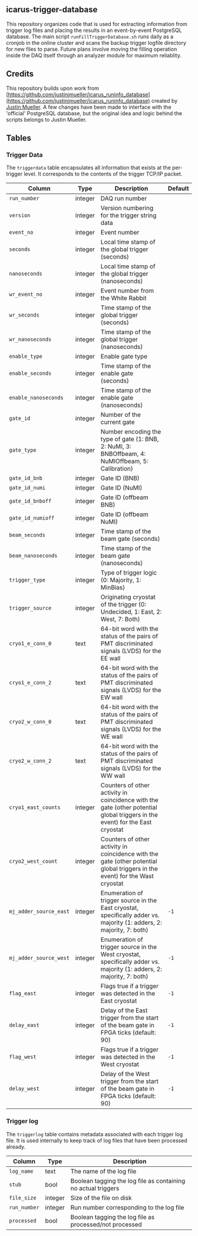 ## icarus-trigger-database
This repository organizes code that is used for extracting information from trigger log files and placing the results in an event-by-event PostgreSQL database.
The main script `runFillTriggerDatabase.sh` runs daily as a cronjob in the online cluster and scans the backup trigger logfile directory for new files to parse.
Future plans involve moving the filling operation inside the DAQ itself through an analyzer module for maximum reliablity. 

## Credits
This repository builds upon work from [https://github.com/justinjmueller/icarus_runinfo_database](https://github.com/justinjmueller/icarus_runinfo_database) created by [Justin Mueller](https://github.com/justinjmueller).
A few changes have been made to interface with the 'official' PostgreSQL database, but the original idea and logic behind the scripts belongs to Justin Mueller.

## Tables
### Trigger Data
The `triggerdata` table encapsulates all information that exists at the per-trigger level. It corresponds to the contents of the trigger TCP/IP packet.

| Column  | Type | Description | Default |
| --------| ---- | ----------- | ------- |
|`run_number`        | integer | DAQ run number ||
|`version`           | integer | Version numbering for the trigger string data ||
|`event_no`          | integer | Event number ||
|`seconds`           | integer | Local time stamp of the global trigger (seconds) ||
|`nanoseconds`       | integer | Local time stamp of the global trigger (nanoseconds) ||
|`wr_event_no`       | integer | Event number from the White Rabbit ||
|`wr_seconds`        | integer | Time stamp of the global trigger (seconds) ||
|`wr_nanoseconds`    | integer | Time stamp of the global trigger (nanoseconds) ||
|`enable_type`       | integer | Enable gate type ||
|`enable_seconds`    | integer | Time stamp of the enable gate (seconds) ||
|`enable_nanoseconds`| integer | Time stamp of the enable gate (nanoseconds) ||
|`gate_id`           | integer | Number of the current gate ||
|`gate_type`         | integer | Number encoding the type of gate (1: BNB, 2: NuMI, 3: BNBOffbeam, 4: NuMIOffbeam, 5: Calibration)||
|`gate_id_bnb`       | integer | Gate ID (BNB) ||
|`gate_id_numi`      | integer | Gate ID (NuMI) ||
|`gate_id_bnboff`    | integer | Gate ID (offbeam BNB) ||
|`gate_id_numioff`   | integer | Gate ID (offbeam NuMI) ||
|`beam_seconds`      | integer | Time stamp of the beam gate (seconds) ||
|`beam_nanoseconds`  | integer | Time stamp of the beam gate (nanoseconds) ||
|`trigger_type`      | integer | Type of trigger logic (0: Majority, 1: MinBias) ||
|`trigger_source`    | integer | Originating cryostat of the trigger (0: Undecided, 1: East, 2: West, 7: Both)||
|`cryo1_e_conn_0` | text |64-bit word with the status of the pairs of PMT discriminated signals (LVDS) for the EE wall||
|`cryo1_e_conn_2` | text |64-bit word with the status of the pairs of PMT discriminated signals (LVDS) for the EW wall||
|`cryo2_w_conn_0` | text |64-bit word with the status of the pairs of PMT discriminated signals (LVDS) for the WE wall||
|`cryo2_w_conn_2` | text |64-bit word with the status of the pairs of PMT discriminated signals (LVDS) for the WW wall||
|`cryo1_east_counts` | integer | Counters of other activity in coincidence with the gate (other potential global triggers in the event) for the East cryostat ||
|`cryo2_west_count`  | integer | Counters of other activity in coincidence with the gate (other potential global triggers in the event) for the Wast cryostat ||
|`mj_adder_source_east` | integer | Enumeration of trigger source in the East cryostat, specifically adder vs. majority (1: adders, 2: majority, 7: both) | `-1` |
|`mj_adder_source_west` | integer | Enumeration of trigger source in the West cryostat, specifically adder vs. majority (1: adders, 2: majority, 7: both) | `-1` |
|`flag_east`  | integer | Flags true if a trigger was detected in the East cryostat | `-1` |
|`delay_east` | integer | Delay of the East trigger from the start of the beam gate in FPGA ticks (default: 90) | `-1` |
|`flag_west`  | integer | Flags true if a trigger was detected in the West cryostat | `-1` |
|`delay_west` | integer | Delay of the West trigger from the start of the beam gate in FPGA ticks (default: 90) | `-1` |

### Trigger log
The `triggerlog` table contains metadata associated with each trigger log file. 
It is used internally to keep track of log files that have been processed already.

| Column  | Type | Description |
| ------- | ---- | ----------- |
|`log_name`  | text    | The name of the log file  |
|`stub`      | bool    | Boolean tagging the log file as containing no actual triggers |
|`file_size` | integer | Size of the file on disk |
|`run_number`| integer | Run number corresponding to the log file |
|`processed` | bool    | Boolean tagging the log file as processed/not processed |
